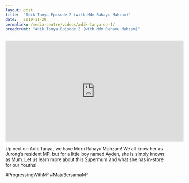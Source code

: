 ```yaml
---
layout: post
title:  "Adik Tanya Episode 2 (with Mdm Rahayu Mahzam)"
date:   2019-11-20
permalink: /media-centre/videos/adik-tanya-ep-1/
breadcrumb: "Adik Tanya Episode 2 (with Mdm Rahayu Mahzam)"
---
```


<div class="bp-youtube">
<iframe width="560" height="315" src="https://www.youtube.com/embed/oo6oyMj5CUM" frameborder="0" allow="accelerometer; autoplay; encrypted-media; gyroscope; picture-in-picture" allowfullscreen></iframe>

</div>

Up next on Adik Tanya, we have Mdm Rahayu Mahzam! We all know her as Jurong’s resident MP, but for a little boy named Ayden, she is simply known as Mum. Let us learn more about this Supermum and what she has in-store for our Youths!

#ProgressingWithM³ #MajuBersamaM³
